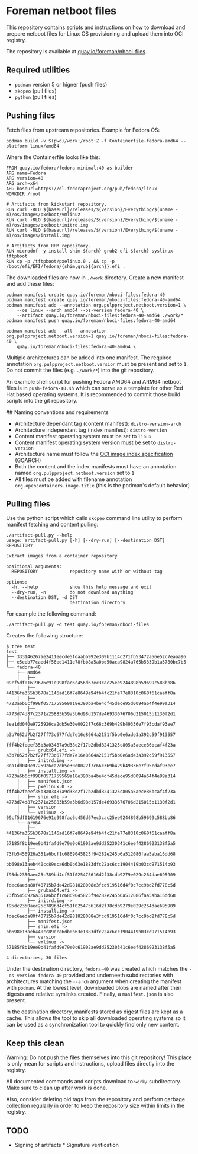 # Foreman netboot files

This repository contains scripts and instructions on how to download and prepare netboot files for Linux OS provisioning and upload them into OCI registry.

The repository is available at [quay.io/foreman/nboci-files](https://quay.io/repository/foreman/nboci-files).

## Required utilities

* `podman` version 5 or higner (push files)
* `skopeo` (pull files)
* `python` (pull files)

## Pushing files

Fetch files from upstream repositories. Example for Fedora OS:

    podman build -v $(pwd)/work:/root:Z -f Containerfile-fedora-amd64 --platform linux/amd64

Where the Containerfile looks like this:

```
FROM quay.io/fedora/fedora-minimal:40 as builder
ARG name=Fedora
ARG version=40
ARG arch=x64
ARG baseurl=https://dl.fedoraproject.org/pub/fedora/linux
WORKDIR /root

# Artifacts from kickstart repository.
RUN curl -RLO ${baseurl}/releases/${version}/Everything/$(uname -m)/os/images/pxeboot/vmlinuz
RUN curl -RLO ${baseurl}/releases/${version}/Everything/$(uname -m)/os/images/pxeboot/initrd.img
RUN curl -RLO ${baseurl}/releases/${version}/Everything/$(uname -m)/os/images/install.img

# Artifacts from RPM repository.
RUN microdnf -y install shim-${arch} grub2-efi-${arch} syslinux-tftpboot
RUN cp -p /tftpboot/pxelinux.0 . && cp -p /boot/efi/EFI/fedora/{shim,grub${arch}}.efi .
```

The downloaded files are now in `./work` directory. Create a new manifest and add these files:

```
podman manifest create quay.io/foreman/nboci-files:fedora-40
podman manifest create quay.io/foreman/nboci-files:fedora-40-amd64
podman manifest add --annotation org.pulpproject.netboot.version=1 \
    --os linux --arch amd64 --os-version fedora-40 \
    --artifact quay.io/foreman/nboci-files:fedora-40-amd64 ./work/*
podman manifest push quay.io/foreman/nboci-files:fedora-40-amd64

podman manifest add --all --annotation org.pulpproject.netboot.version=1 quay.io/foreman/nboci-files:fedora-40 \
    quay.io/foreman/nboci-files:fedora-40-amd64 \
```

Multiple architectures can be added into one manifest. The required annotation `org.pulpproject.netboot.version` must be present and set to `1`. Do not commit the files (e.g. `./work/*`) into the git repository.

An example shell script for pushing Fedora AMD64 and ARM64 netboot files is in `push-fedora-40.sh` which can serve as a template for other Red Hat based operating systems. It is recommended to commit those build scripts into the git repository.

## Naming conventions and requirements

* Architecture dependant tag (content manifest): `distro-version-arch`
* Architecture independant tag (index manifest): `distro-version`
* Content manifest operating system must be set to `linux`
* Content manifest operating system version must be set to `distro-version`
* Architecture name must follow the [OCI image index specification](https://github.com/opencontainers/image-spec/blob/main/image-index.md) (GOARCH)
* Both the content and the index manifests must have an annotation named `org.pulpproject.netboot.version` set to `1`
* All files must be added with filename annotation `org.opencontainers.image.title` (this is the podman's default behavior)

## Pulling files

Use the python script which calls `skopeo` command line utility to perform manifest fetching and content pulling:

```
./artifact-pull.py --help
usage: artifact-pull.py [-h] [--dry-run] [--destination DST] REPOSITORY

Extract images from a container repository

positional arguments:
  REPOSITORY            repository name with or without tag

options:
  -h, --help            show this help message and exit
  --dry-run, -n         do not download anything
  --destination DST, -d DST
                        destination directory
```

For example the following command:

    ./artifact-pull.py -d test quay.io/foreman/nboci-files

Creates the following structure:

```
$ tree test
test
├── 333146267ae2411eecde5fdaabb992e309b1114c271fb53472a56e52c7eaaa96
├── e5eeb77caed4f56ed1411e78fbb8a5a0bd50aca9824a765b5339b1a5780bc7b5
└── fedora-40
    ├── amd64
    │   ├── 09cf5df01619676e91e998fac6c456d67ec3cac25ee9244898b59699c588bb86
    │   ├── 44136fa355b3678a1146ad16f7e8649e94fb4fc21fe77e8310c060f61caaff8a
    │   ├── 4723a6b6cf998f0571759569a18e390ba4be4df45dece95d0094a64f4e99a314
    │   ├── 4773d74d87c2371a25883b59a3b6d98d157de46933676706d215015b1130f2d1
    │   ├── 8ea1dd040e9725926ca2db5e30e0022f7c66c369b429b49336e7f95cdaf93ee7
    │   ├── a3b7052d7b2f27ff73c677fde7e16e8664a2151f5bb0e6ade3a392c59f913557
    │   ├── fff4b2feeef35b3a03487a9d38e2f17b2dbd8241325c805a5aece86bcaf4f23a
    │   ├── grubx64.efi -> a3b7052d7b2f27ff73c677fde7e16e8664a2151f5bb0e6ade3a392c59f913557
    │   ├── initrd.img -> 8ea1dd040e9725926ca2db5e30e0022f7c66c369b429b49336e7f95cdaf93ee7
    │   ├── install.img -> 4723a6b6cf998f0571759569a18e390ba4be4df45dece95d0094a64f4e99a314
    │   ├── manifest.json
    │   ├── pxelinux.0 -> fff4b2feeef35b3a03487a9d38e2f17b2dbd8241325c805a5aece86bcaf4f23a
    │   ├── shim.efi -> 4773d74d87c2371a25883b59a3b6d98d157de46933676706d215015b1130f2d1
    │   ├── version
    │   └── vmlinuz -> 09cf5df01619676e91e998fac6c456d67ec3cac25ee9244898b59699c588bb86
    └── arm64
        ├── 44136fa355b3678a1146ad16f7e8649e94fb4fc21fe77e8310c060f61caaff8a
        ├── 57185f8b19ee9b41fafd9e79e0c61902ae9dd25230341c6eef4286923138f5a5
        ├── 73fb5456926a351a6bcf1c6869045825f94282e245b6a512086faa5aba16dd68
        ├── bb698e13aeb440cc89eca6db0b63e1883dfc22ac6cc1904419b03cd971514b93
        ├── f95dc2350aec25c789bd4cf51f025475616d2f38cdb9279e029c264dae695909
        ├── fdec6aeda80f40715b7de42d981828008e3fcd919516d4f0c7cc9bd2fd778c5d
        ├── grubaa64.efi -> 73fb5456926a351a6bcf1c6869045825f94282e245b6a512086faa5aba16dd68
        ├── initrd.img -> f95dc2350aec25c789bd4cf51f025475616d2f38cdb9279e029c264dae695909
        ├── install.img -> fdec6aeda80f40715b7de42d981828008e3fcd919516d4f0c7cc9bd2fd778c5d
        ├── manifest.json
        ├── shim.efi -> bb698e13aeb440cc89eca6db0b63e1883dfc22ac6cc1904419b03cd971514b93
        ├── version
        └── vmlinuz -> 57185f8b19ee9b41fafd9e79e0c61902ae9dd25230341c6eef4286923138f5a5

4 directories, 30 files
```

Under the destination directory, `fedora-40` was created which matches the `--os-version fedora-40` provided and underneeth subdirectories with architectures matching the `--arch` argument when creating the manifest with `podman`. At the lowest level, downloaded blobs are named after their digests and relative symlinks created. Finally, a `manifest.json` is also present.

In the destination directory, manifests stored as digest files are kept as a cache. This allows the tool to skip all downloaded operating systems so it can be used as a synchronization tool to quickly find only new content.

## Keep this clean

Warning: Do not push the files themselves into this git repository! This place
is only mean for scripts and instructions, upload files directly into the
registry.

All documented commands and scripts download to `work/` subdirectory. Make sure
to clean up after work is done.

Also, consider deleting old tags from the repository and perform garbage
collection regularly in order to keep the repository size within limits in the
registry.

## TODO

* Signing of artifacts
* Signature verification
